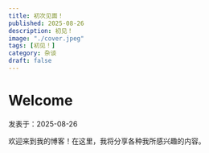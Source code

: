 ```yaml
---
title: 初次见面！
published: 2025-08-26
description: 初见！
image: "./cover.jpeg"
tags: [初见！]
category: 杂谈
draft: false
---
```


# Welcome

 发表于：2025-08-26

 欢迎来到我的博客！在这里，我将分享各种我所感兴趣的内容。
